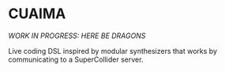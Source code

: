 # CUAIMA

*WORK IN PROGRESS: HERE BE DRAGONS*

Live coding DSL inspired by modular synthesizers that works by communicating to
a SuperCollider server.

